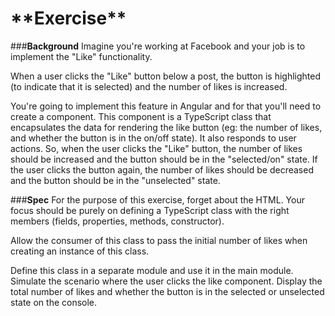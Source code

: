 <h1>**Exercise**</h1>

###**Background** 
Imagine you're working at Facebook and your job is to implement the "Like" functionality. 

When a user clicks the "Like" button below a post, the button is highlighted (to indicate that it is selected) and the number of likes is increased. 

You're going to implement this feature in Angular and for that you'll need to create a component. This component is a TypeScript class that encapsulates the data for rendering the like button (eg: the number of likes, and whether the button is in the on/off state). It also responds to user actions. So, when the user clicks the "Like" button, the number of likes should be increased and the button should be in the "selected/on" state. If the user clicks the button again, the number of likes should be decreased and the button should be in the "unselected" state. 

###**Spec** 
For the purpose of this exercise, forget about the HTML. Your focus should be purely on defining a TypeScript class with the right members (fields, properties, methods, constructor). 

Allow the consumer of this class to pass the initial number of likes when creating an instance of this class. 

Define this class in a separate module and use it in the main module. Simulate the scenario where the user clicks the like component. Display the total number of likes and whether the button is in the selected or unselected state on the console. 

